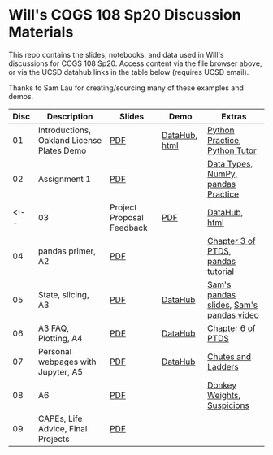 # Will's COGS 108 Sp20 Discussion Materials

This repo contains the slides, notebooks, and data used in Will's discussions
for COGS 108 Sp20. Access content via the file browser above, or via the UCSD
datahub links in the table below (requires UCSD email).

Thanks to Sam Lau for creating/sourcing many of these examples and demos.

| Disc | Description                                | Slides     | Demo                        | Extras                                                  |
| ---- | ------------------------------------------ | ---------- | --------------------------- | ------------------------------------------------------- |
| 01   | Introductions, Oakland License Plates Demo | [PDF][s01] | [DataHub][d01], [html][n01] | [Python Practice][e01a], [Python Tutor][e01b]           |
 | 02   | Assignment 1                               | [PDF][s02] |                             | [Data Types, NumPy, pandas Practice][e02a]              |
<!--| 03   | Project Proposal Feedback                  | [PDF][s03] | [DataHub][d03], [html][n03] | [Chapter 1 of PTDS][e03a]                               |
| 04   | pandas primer, A2                          | [PDF][s04] |                             | [Chapter 3 of PTDS][e04a], [pandas tutorial][e04b]      |
| 05   | State, slicing, A3                         | [PDF][s05] | [DataHub][d05]              | [Sam's pandas slides][e05a], [Sam's pandas video][e05b] |
| 06   | A3 FAQ, Plotting, A4                       | [PDF][s07] | [DataHub][d06]              | [Chapter 6 of PTDS][e06a]                               |
| 07   | Personal webpages with Jupyter, A5         | [PDF][s07] | [DataHub][d07]              | [Chutes and Ladders][e07a]                              |
| 08   | A6                                         | [PDF][s08] |                             | [Donkey Weights][e08a], [Suspicions][e08b]              |
| 09   | CAPEs, Life Advice, Final Projects         | [PDF][s09] |                             |                                                         | -->

[s01]: https://github.com/COGS108/Section-Sp20/blob/master/Will/disc01/disc01.pdf
[d01]: http://datahub.ucsd.edu/hub/user-redirect/git-sync?repo=https://github.com/COGS108/cogs108disc-Sp20&subPath=disc01/disc01.ipynb
[n01]: https://nbviewer.jupyter.org/github/SamLau95/cogs108disc-Sp20/blob/master/disc01/disc01.ipynb
[e01a]: http://datahub.ucsd.edu/hub/user-redirect/git-sync?repo=https://github.com/COGS108/python-bootcamp-2019&subPath=lab01/
[e01b]: http://pythontutor.com/
[s02]: https://github.com/COGS108/Section-Sp20/blob/master/Will/disc02/disc02.pdf
[e02a]: http://datahub.ucsd.edu/hub/user-redirect/git-sync?repo=https://github.com/COGS108/python-bootcamp-2019&subPath=lab02/
[s03]: https://github.com/COGS108/cogs108disc-Sp20/blob/master/disc03/disc03.pdf
[d03]: http://datahub.ucsd.edu/hub/user-redirect/git-sync?repo=https://github.com/COGS108/cogs108disc-Sp20&subPath=disc03/disc03.ipynb
[n03]: https://nbviewer.jupyter.org/github/SamLau95/cogs108disc-Sp20/blob/master/disc03/disc03.ipynb
[e03a]: https://www.textbook.ds100.org/ch/01/lifecycle_intro.html
[s04]: https://github.com/COGS108/cogs108disc-Sp20/blob/master/disc04/disc04.pdf
[e04a]: https://www.textbook.ds100.org/ch/03/pandas_intro.html
[e04b]: https://pandas.pydata.org/pandas-docs/stable/getting_started/10min.html
[s05]: https://github.com/COGS108/cogs108disc-Sp20/blob/master/disc05/disc05.pdf
[d05]: http://datahub.ucsd.edu/hub/user-redirect/git-sync?repo=https://github.com/COGS108/cogs108disc-Sp20&subPath=disc05/disc05.ipynb
[e05a]: http://bit.ly/sam-pandas-01
[e05b]: https://www.youtube.com/watch?v=7ns-k29aMgE&feature=youtu.be
[s06]: https://github.com/COGS108/cogs108disc-Sp20/blob/master/disc06/disc06.pdf
[d06]: http://datahub.ucsd.edu/hub/user-redirect/git-sync?repo=https://github.com/COGS108/cogs108disc-Sp20&subPath=disc06/disc06.ipynb
[e06a]: https://www.textbook.ds100.org/ch/06/viz_intro.html
[s07]: https://github.com/COGS108/cogs108disc-Sp20/blob/master/disc07/disc07.pdf
[d07]: http://datahub.ucsd.edu/hub/user-redirect/git-sync?repo=https://github.com/COGS108/cogs108disc-Sp20&subPath=disc07/jake_demo.ipynb
[e07a]: http://jakevdp.github.io/blog/2017/12/18/simulating-chutes-and-ladders/
[s08]: https://github.com/COGS108/cogs108disc-Sp20/blob/master/disc08/disc08.pdf
[e08a]: https://www.textbook.ds100.org/ch/13/linear_case_study.html
[e08b]: https://danluu.com/discontinuities/
[s09]: https://github.com/COGS108/cogs108disc-Sp20/blob/master/disc09/disc09.pdf
